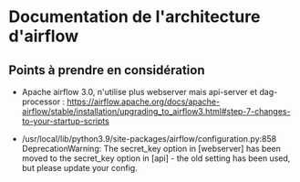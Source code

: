 # Documentation de l'architecture d'airflow

## Points à prendre en considération

- Apache airflow 3.0, n'utilise plus webserver mais api-server et dag-processor : https://airflow.apache.org/docs/apache-airflow/stable/installation/upgrading_to_airflow3.html#step-7-changes-to-your-startup-scripts

- /usr/local/lib/python3.9/site-packages/airflow/configuration.py:858 DeprecationWarning: The secret_key option in [webserver] has been moved to the secret_key option in [api] - the old setting has been used, but please update your config.

